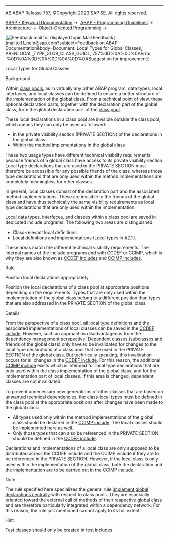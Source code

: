   

* * *

AS ABAP Release 757, ©Copyright 2023 SAP SE. All rights reserved.

[ABAP - Keyword Documentation](https://help.sap.com/doc/abapdocu_757_index_htm/7.57/en-US/abenabap.htm) →  [ABAP - Programming Guidelines](https://help.sap.com/doc/abapdocu_757_index_htm/7.57/en-US/abenabap_pgl.htm) →  [Architecture](https://help.sap.com/doc/abapdocu_757_index_htm/7.57/en-US/abenarchitecture_gdl.htm) →  [Object-Oriented Programming](https://help.sap.com/doc/abapdocu_757_index_htm/7.57/en-US/abenobj_oriented_gdl.htm) → 

 [![](Mail.gif?object=Mail.gif&sap-language=EN "Feedback mail for displayed topic") Mail Feedback](mailto:f1_help@sap.com?subject=Feedback on ABAP Documentation&body=Document: Local Types for Global Classes, ABENLOCAL_TYPE_GLOB_CLASS_GUIDL, 757%0D%0A%0D%0AError
:%0D%0A%0D%0A%0D%0A%0D%0ASuggestion for improvement:)

Local Types for Global Classes

Background   

Within [class pools](https://help.sap.com/doc/abapdocu_757_index_htm/7.57/en-US/abenclass_pool_glosry.htm "Glossary Entry"), as in virtually any other ABAP program, data types, local interfaces, and local classes can be defined to ensure a better structure of the implementation of the global class. From a technical point of view, these optional declaration parts, together with the declaration part of the global class, form the global declaration part of the [class pool](https://help.sap.com/doc/abapdocu_757_index_htm/7.57/en-US/abenglobal_declar_guidl.htm "Guideline").

These local declarations in a class pool are invisible outside the class pool, which means they can only be used as followed:

-   In the private visibility section (PRIVATE SECTION) of the declarations in the global class
-   Within the method implementations in the global class

These two usage types have different technical visibility requirements because friends of a global class have access to its private visibility section. Local type declarations that are used in the PRIVATE SECTION must therefore be accessible for any possible friends of the class, whereas those type declarations that are only used within the method implementations are completely meaningless for other classes.

In general, local classes consist of the declaration part and the associated method implementations. These are invisible to the friends of the global class and have thus technically the same visibility requirements as local type declarations that are only used within the implementation.

Local data types, interfaces, and classes within a class pool are saved in dedicated include programs. The following two areas are distinguished:

-   Class-relevant local definitions
-   Local definitions and implementations (Local types in [ADT](https://help.sap.com/doc/abapdocu_757_index_htm/7.57/en-US/abenadt_glosry.htm "Glossary Entry")).

These areas match the different technical visibility requirements. The internal names of the include programs end with CCDEF or CCIMP, which is why they are also known as [CCDEF includes](https://help.sap.com/doc/abapdocu_757_index_htm/7.57/en-US/abenccdef_glosry.htm "Glossary Entry") and [CCIMP includes](https://help.sap.com/doc/abapdocu_757_index_htm/7.57/en-US/abenccimp_glosry.htm "Glossary Entry").

Rule   

Position local declarations appropriately

Position the local declarations of a class pool at appropriate positions depending on the requirements. Types that are only used within the implementation of the global class belong to a different position than types that are also addressed in the PRIVATE SECTION of the global class.

Details   

From the perspective of a class pool, all local type definitions and the associated implementations of local classes can be saved in the [CCDEF include](https://help.sap.com/doc/abapdocu_757_index_htm/7.57/en-US/abenccdef_glosry.htm "Glossary Entry"). However, such an approach is disadvantageous from the dependency management perspective. Dependent classes (subclasses and friends of the global class) only have to be invalidated for changes to the local type declarations of a class pool that are used in the PRIVATE SECTION of the global class. But technically speaking, this invalidation occurs for all changes in the [CCDEF include](https://help.sap.com/doc/abapdocu_757_index_htm/7.57/en-US/abenccdef_glosry.htm "Glossary Entry"). For this reason, the additional [CCIMP include](https://help.sap.com/doc/abapdocu_757_index_htm/7.57/en-US/abenccimp_glosry.htm "Glossary Entry") exists which is intended for local type declarations that are only used within the class implementation of the global class, and for the implementation part of local classes. If this area is changed, dependent classes are not invalidated.

To prevent unnecessary new generations of other classes that are based on unwanted technical dependencies, the class-local types must be defined in the class pool at the appropriate positions after changes have been made to the global class:

-   All types used only within the method implementations of the global class should be declared in the [CCIMP include](https://help.sap.com/doc/abapdocu_757_index_htm/7.57/en-US/abenccimp_glosry.htm "Glossary Entry"). The local classes should be implemented here as well.
-   Only those types that can also be referenced in the PRIVATE SECTION should be defined in the [CCDEF include](https://help.sap.com/doc/abapdocu_757_index_htm/7.57/en-US/abenccdef_glosry.htm "Glossary Entry").

Declarations and implementations of a local class are only supposed to be distributed across the CCDEF include and the CCIMP include if they are to be referenced in the PRIVATE SECTION. However, if the local class is only used within the implementation of the global class, both the declaration and the implementation are to be carried out in the CCIMP include.

Note

The rule specified here specializes the general rule [implement global declarations centrally](https://help.sap.com/doc/abapdocu_757_index_htm/7.57/en-US/abenglobal_declar_guidl.htm "Guideline") with respect to class pools. They are especially oriented toward the external call of methods of their respective global class and are therefore particularly integrated within a dependency network. For this reason, the rule just mentioned cannot apply to its full extent.

Hint

[Test classes](https://help.sap.com/doc/abapdocu_757_index_htm/7.57/en-US/abentest_class_glosry.htm "Glossary Entry") should only be created in [test includes](https://help.sap.com/doc/abapdocu_757_index_htm/7.57/en-US/abentest_include_glosry.htm "Glossary Entry").
